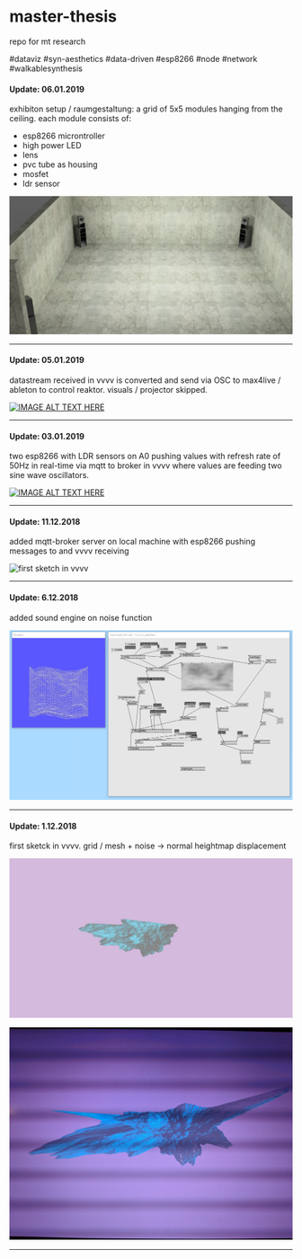 # master-thesis

repo for mt research

#dataviz #syn-aesthetics #data-driven #esp8266 #node #network #walkablesynthesis

#### Update: 06.01.2019

exhibiton setup / raumgestaltung: a grid of 5x5 modules hanging from the ceiling. each module consists of:

- esp8266 microntroller
- high power LED
- lens
- pvc tube as housing
- mosfet
- ldr sensor

![first exhibiton](img/v4.png)

---

#### Update: 05.01.2019

datastream received in vvvv is converted and send via OSC to max4live / ableton to control reaktor. visuals / projector skipped.

[![IMAGE ALT TEXT HERE](http://img.youtube.com/vi/4IOjiSdKVcM/0.jpg)](http://www.youtube.com/watch?v=4IOjiSdKVcM)

---

#### Update: 03.01.2019

two esp8266 with LDR sensors on A0 pushing values with refresh rate of 50Hz in real-time via mqtt to broker in vvvv where values are feeding two sine wave oscillators.

[![IMAGE ALT TEXT HERE](http://img.youtube.com/vi/Ge2v8ilafCE/0.jpg)](http://www.youtube.com/watch?v=Ge2v8ilafCE)

---

#### Update: 11.12.2018

added mqtt-broker server on local machine with esp8266 pushing messages to and vvvv receiving

![first sketch in vvvv](img/003.jpg)

---

#### Update: 6.12.2018

added sound engine on noise function

![first sketch in vvvv](img/002.jpg)

---

#### Update: 1.12.2018

first sketck in vvvv. grid / mesh + noise -> normal heightmap displacement

![first sketch in vvvv](img/001.jpg)

![first sketch in vvvv](img/001a.jpg)

---
